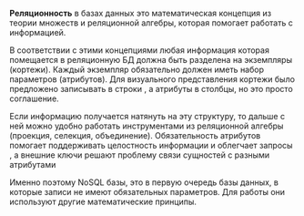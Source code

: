**Реляционность** в базах данных это математическая концепция из теории множеств и реляционной алгебры, которая помогает работать с информацией.

В соответствии с этими концепциями любая информация которая помещается в реляционную БД должна быть разделена на экземпляры (кортежи). Каждый экземпляр обязательно должен иметь набор параметров (атрибутов).  Для визуального представления кортежи было предложено записывать в строки , а атрибуты в столбцы, но это просто соглашение.

Если информацию получается натянуть на эту структуру, то дальше с ней можно удобно работать инструментами из реляционной алгебры (проекция, селекция, объединение). Обязательность атрибутов помогает поддерживать целостность информации и облегчает запросы , а внешние ключи решают проблему связи сущностей с разными атрибутами 

Именно поэтому NoSQL базы, это в первую очередь базы данных, в которые записи не имеют обязательных параметров. Для работы они используют другие математические принципы. 